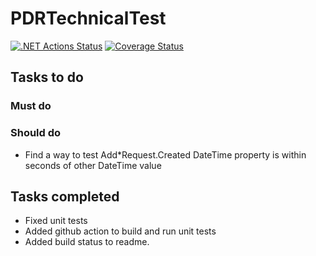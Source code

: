 # PDRTechnicalTest

[![.NET Actions Status](https://github.com/jon241/PDRTechnicalTest/workflows/.NET/badge.svg)](https://github.com/jon241/PDRTechnicalTest/actions)
[![Coverage Status](https://coveralls.io/repos/github/jon241/PDRTechnicalTest/badge.svg)](https://coveralls.io/github/jon241/PDRTechnicalTest)

## Tasks to do

### Must do

### Should do
- Find a way to test Add*Request.Created DateTime property is within seconds of other DateTime value

## Tasks completed
- Fixed unit tests
- Added github action to build and run unit tests
- Added build status to readme.
